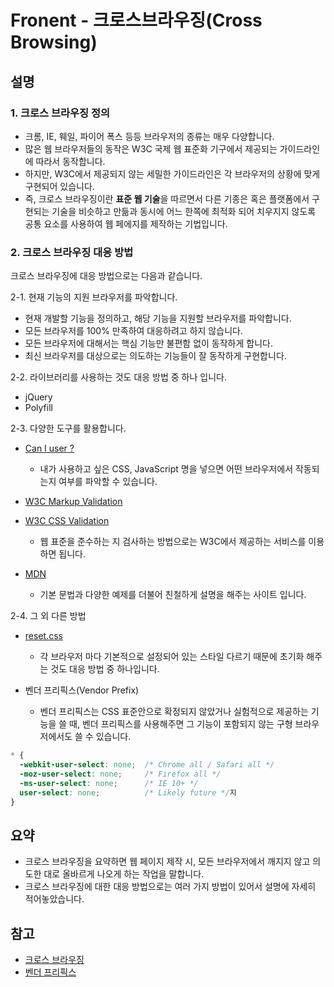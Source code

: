 # Fronent - 크로스브라우징(Cross Browsing)

## 설명

### 1. 크로스 브라우징 정의

- 크롬, IE, 웨일, 파이어 폭스 등등 브라우저의 종류는 매우 다양합니다.
- 많은 웹 브라우저들의 동작은 W3C 국제 웹 표준화 기구에서 제공되는 가이드라인에 따라서 동작합니다.
- 하지만, W3C에서 제공되지 않는 세밀한 가이드라인은 각 브라우저의 상황에 맞게 구현되어 있습니다.
- 즉, 크로스 브라우징이란 **표준 웹 기술**을 따르면서 다른 기종은 혹은 플랫폼에서 구현되는 기술을 비슷하고 만듦과 동시에 어느 한쪽에 최적화 되어 치우지지 않도록 공통 요소를 사용하여 웹 페에지를 제작하는 기법입니다.

### 2. 크로스 브라우징 대응 방법

크로스 브라우징에 대응 방법으로는 다음과 같습니다.

2-1. 현재 기능의 지원 브라우저를 파악합니다.

- 현재 개발할 기능을 정의하고, 해당 기능을 지원할 브라우저를 파악합니다.
- 모든 브라우저를 100% 만족하여 대응하려고 하지 않습니다.
- 모든 브라우저에 대해서는 핵심 기능만 불편함 없이 동작하게 합니다.
- 최신 브라우저를 대상으로는 의도하는 기능들이 잘 동작하게 구현합니다.

2-2. 라이브러리를 사용하는 것도 대응 방법 중 하나 입니다.

- jQuery
- Polyfill

2-3. 다양한 도구를 활용합니다.

- [Can I user ?](https://caniuse.com/)
  - 내가 사용하고 싶은 CSS, JavaScript 명을 넣으면 어떤 브라우저에서 작동되는지 여부를 파악할 수 있습니다.

- [W3C Markup Validation](http://validator.w3.org/)
- [W3C CSS Validation](http://jigsaw.w3.org/css-validator/)
  - 웹 표준을 준수하는 지 검사하는 방법으로는 W3C에서 제공하는 서비스를 이용하면 됩니다.

- [MDN](https://developer.mozilla.org/ko/)
  - 기본 문법과 다양한 예제를 더불어 친철하게 설명을 해주는 사이트 입니다.

2-4. 그 외 다른 방법

- [reset.css](https://meyerweb.com/eric/tools/css/reset/)
  - 각 브라우저 마다 기본적으로 설정되어 있는 스타일 다르기 때문에 초기화 해주는 것도 대응 방법 중 하나입니다.
  
- 벤더 프리픽스(Vendor Prefix)
  - 벤더  프리픽스는 CSS 표준안으로 확정되지 않았거나 실험적으로 제공하는 기능을 쓸 때, 벤더 프리픽스를 사용해주면 그 기능이 포함되지 않는 구형 브라우저에서도 쓸 수 있습니다.

```css
* {
  -webkit-user-select: none;  /* Chrome all / Safari all */
  -moz-user-select: none;     /* Firefox all */
  -ms-user-select: none;      /* IE 10+ */
  user-select: none;          /* Likely future */지
}
```

## 요약

- 크로스 브라우징을 요약하면 웹 페이지 제작 시, 모든 브라우저에서 깨지지 않고 의도한 대로 올바르게 나오게 하는 작업을 말합니다.
- 크로스 브라우징에 대한 대응 방법으로는 여러 가지 방법이 있어서 설명에 자세히 적어놓았습니다.

## 참고

- [크로스 브라우징](https://okayoon.tistory.com/entry/%ED%81%AC%EB%A1%9C%EC%8A%A4-%EB%B8%8C%EB%9D%BC%EC%9A%B0%EC%A7%95cross-browsing)
- [벤더 프리픽스](https://poiemaweb.com/css3-vendor-prefix)
